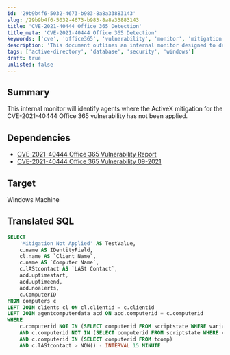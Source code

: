```yaml
---
id: '29b9b4f6-5032-4673-b983-8a8a33883143'
slug: /29b9b4f6-5032-4673-b983-8a8a33883143
title: 'CVE-2021-40444 Office 365 Detection'
title_meta: 'CVE-2021-40444 Office 365 Detection'
keywords: ['cve', 'office365', 'vulnerability', 'monitor', 'mitigation']
description: 'This document outlines an internal monitor designed to detect agents where the ActiveX mitigation for the CVE-2021-40444 vulnerability in Office 365 has not been applied. It includes dependencies, target environment, and a translated SQL query for implementation.'
tags: ['active-directory', 'database', 'security', 'windows']
draft: true
unlisted: false
---
```


## Summary

This internal monitor will identify agents where the ActiveX mitigation for the CVE-2021-40444 Office 365 vulnerability has not been applied.

## Dependencies

- [CVE-2021-40444 Office 365 Vulnerability Report](<./CVE-2021-40444 Office 365 Vulnerability Report.md>) 
- [CVE-2021-40444 Office 365 Vulnerability 09-2021](<./CVE-2021-40444 Office 365 Vulnerability 09-2021.md>) 

## Target

Windows Machine

## Translated SQL

```sql
SELECT 
    'Mitigation Not Applied' AS TestValue,
    c.name AS IDentityField,
    cl.name AS `Client Name`,
    c.name AS `Computer Name`,
    c.lAStcontact AS `LASt Contact`,
    acd.uptimestart,
    acd.uptimeend,
    acd.noalerts,
    c.ComputerID
FROM computers c 
LEFT JOIN clients cl ON cl.clientid = c.clientid
LEFT JOIN agentcomputerdata acd ON acd.computerid = c.computerid
WHERE
    c.computerid NOT IN (SELECT computerid FROM scriptstate WHERE variable = 'CVE-2021-40444_Office365' AND `value` LIKE '%Mitigation Applied%')
    AND c.computerid NOT IN (SELECT computerid FROM scriptstate WHERE variable = 'CVE-2021-40444_Office365' AND `value` LIKE '%Mitigation Pending to Restart%')
    AND c.computerid IN (SELECT computerid FROM tcomp)
    AND c.lAStcontact > NOW() - INTERVAL 15 MINUTE
```



